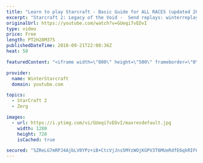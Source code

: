 ```yaml
---
title: "Learn to play Starcraft - Basic Guide for ALL RACES (updated 2017) #2"
excerpt: "Starcraft 2: Legacy of the Void -  Send replays: winterreplays@gmail.com ( -- Watch live at https://www.twitch.tv/wintergaming"
originalUrl: https://youtube.com/watch?v=GUeqi7vEDvI
type: video
price: Free
length: PT2H28M37S
publishedDateTime: 2018-09-21T22:08:36Z
heat: 50

featuredContent: "<iframe width=\"800\" height=\"500\" frameborder=\"0\" src=\"https://www.youtube.com/embed/GUeqi7vEDvI\" allow=\"accelerometer; autoplay; encrypted-media; gyroscope; picture-in-picture\" allowfullscreen></iframe>"

provider:
  name: WinterStarcraft
  domain: youtube.com

topics:
  - StarCraft 2
  - Zerg

images:
  - url: https://i.ytimg.com/vi/GUeqi7vEDvI/maxresdefault.jpg
    width: 1280
    height: 720
    isCached: true

secured: "SZReLG7mRPJ4AjbLV0YPz+iB+CtcVjJns5MYzWOjKGPV3T6MUeRdfE6qkRIF6ODLlKRM6g5RTHUURWp6qRSNt/US8klaWygS9gRBksrh1IbH9BTsrmXgWK8bcT350UD82Pb/dxH18CVdm/sAaLHQOPrZYxg98h4zjMarAU7PflH8DobDgR3fwlGO5e353Nutt8iXnyMq2jLPVKcfH7sXPwld4V8+njRrNnYsMs9JlwUgcBZbo/kJEytQH6TxEcs9rkby/4MTPhQVStC01JcAbtP2/eZo9PQdZBJT8hZR7ekgU3Muu7JgvR6tx/cvDG7JRUAOxI6BtmozRgwoA90YalW896yZshITS66FTbtrbKrNZkKXHx3sbRMoFPmA7I6wXpvmgbHC0jZvbDhXaNEi+sLEM2tDPyYtIo4oqcQ73jg=;C09MD42G4Yh9jT1HliVtnA=="
---
```


